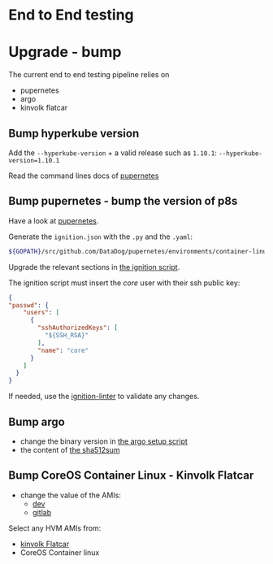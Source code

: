# End to End testing

# Upgrade - bump

The current end to end testing pipeline relies on
* pupernetes
* argo
* kinvolk flatcar

## Bump hyperkube version


Add the `--hyperkube-version` + a valid release such as `1.10.1`: `--hyperkube-version=1.10.1`

Read the command lines docs of [pupernetes](https://github.com/DataDog/pupernetes/tree/master/docs)


## Bump pupernetes - bump the version of p8s

Have a look at [pupernetes](https://github.com/DataDog/pupernetes/tree/master/environments/container-linux).

Generate the `ignition.json` with the `.py` and the `.yaml`:
```bash
${GOPATH}/src/github.com/DataDog/pupernetes/environments/container-linux/ignition.py < ${GOPATH}/src/github.com/DataDog/pupernetes/environments/container-linux/ignition.yaml | jq .
```

Upgrade the relevant sections in [the ignition script](./scripts/setup-instance/01-ignition.sh).

The ignition script must insert the *core* user with their ssh public key:
```json
{
"passwd": {
    "users": [
      {
        "sshAuthorizedKeys": [
          "${SSH_RSA}"
        ],
        "name": "core"
      }
    ]
  }
}
```

If needed, use the [ignition-linter](https://coreos.com/validate/) to validate any changes.

## Bump argo

* change the binary version in [the argo setup script](./scripts/run-instance/21-argo-setup.sh)
* the content of [the sha512sum](./scripts/run-instance/argo.sha512sum)

## Bump CoreOS Container Linux - Kinvolk Flatcar

* change the value of the AMIs:
    * [dev](./scripts/setup-instance/00-entrypoint-dev.sh)
    * [gitlab](./scripts/setup-instance/00-entrypoint-gitlab.sh)


Select any HVM AMIs from:
* [kinvolk Flatcar](https://alpha.release.flatcar-linux.net/amd64-usr/)
* CoreOS Container linux
